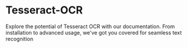 # Tesseract-OCR
Explore the potential of Tesseract OCR with our documentation. From installation to advanced usage, we've got you covered for seamless text recognition
